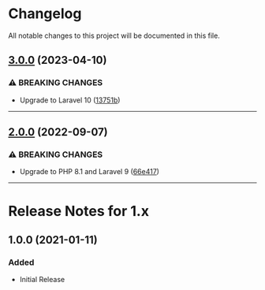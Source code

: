 <!--- BEGIN HEADER -->
# Changelog

All notable changes to this project will be documented in this file.
<!--- END HEADER -->

## [3.0.0](https://github.com/vetmoves/com.moves.php.api-wrapper/compare/2.0.0...v3.0.0) (2023-04-10)

### ⚠ BREAKING CHANGES

* Upgrade to Laravel 10 ([13751b](https://github.com/vetmoves/com.moves.php.api-wrapper/commit/13751beb5d67726b8e1cecf846d097c78793571f))


---

## [2.0.0](https://github.com/vetmoves/com.moves.php.api-wrapper/compare/1.0.0...2.0.0) (2022-09-07)

### ⚠ BREAKING CHANGES

* Upgrade to PHP 8.1 and Laravel 9 ([66e417](https://github.com/vetmoves/com.moves.php.api-wrapper/commit/66e4175d0085fabb8d35f044aa238e5098212b3e))


---

# Release Notes for 1.x

## 1.0.0 (2021-01-11)
### Added
- Initial Release
